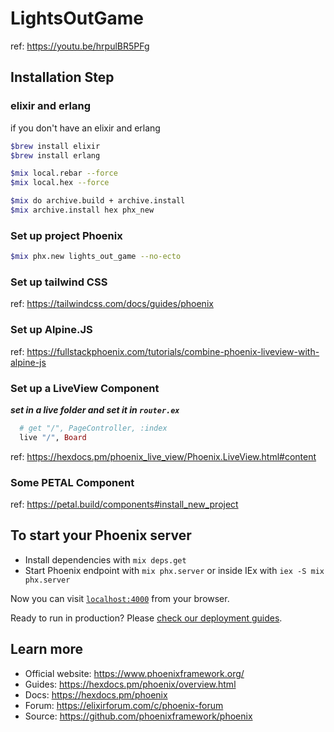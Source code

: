# LightsOutGame

ref: <https://youtu.be/hrpulBR5PFg>

## Installation Step

### elixir and erlang

if you don't have an elixir and erlang

```sh
$brew install elixir
$brew install erlang

$mix local.rebar --force
$mix local.hex --force

$mix do archive.build + archive.install
$mix archive.install hex phx_new
```

### Set up project Phoenix

```sh
$mix phx.new lights_out_game --no-ecto
```

### Set up tailwind CSS

ref: <https://tailwindcss.com/docs/guides/phoenix>

### Set up Alpine.JS

ref: <https://fullstackphoenix.com/tutorials/combine-phoenix-liveview-with-alpine-js>

### Set up a LiveView Component

***set in a live folder and set it in `router.ex`***

```ex
  # get "/", PageController, :index
  live "/", Board
```

ref: <https://hexdocs.pm/phoenix_live_view/Phoenix.LiveView.html#content>

### Some PETAL Component

ref: <https://petal.build/components#install_new_project>

## To start your Phoenix server

* Install dependencies with `mix deps.get`
* Start Phoenix endpoint with `mix phx.server` or inside IEx with `iex -S mix phx.server`

Now you can visit [`localhost:4000`](http://localhost:4000) from your browser.

Ready to run in production? Please [check our deployment guides](https://hexdocs.pm/phoenix/deployment.html).

## Learn more

* Official website: <https://www.phoenixframework.org/>
* Guides: <https://hexdocs.pm/phoenix/overview.html>
* Docs: <https://hexdocs.pm/phoenix>
* Forum: <https://elixirforum.com/c/phoenix-forum>
* Source: <https://github.com/phoenixframework/phoenix>
